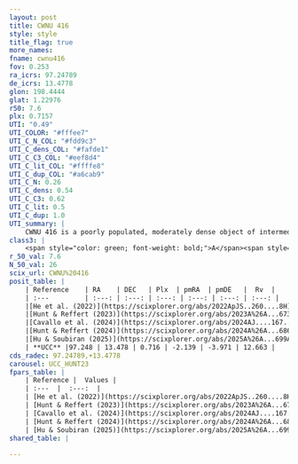```yaml
---
layout: post
title: CWNU 416
style: style
title_flag: true
more_names: 
fname: cwnu416
fov: 0.253
ra_icrs: 97.24789
de_icrs: 13.4778
glon: 198.4444
glat: 1.22976
r50: 7.6
plx: 0.7157
UTI: "0.49"
UTI_COLOR: "#fffee7"
UTI_C_N_COL: "#fdd9c3"
UTI_C_dens_COL: "#fafde1"
UTI_C_C3_COL: "#eef8d4"
UTI_C_lit_COL: "#ffffe8"
UTI_C_dup_COL: "#a6cab9"
UTI_C_N: 0.26
UTI_C_dens: 0.54
UTI_C_C3: 0.62
UTI_C_lit: 0.5
UTI_C_dup: 1.0
UTI_summary: |
    CWNU 416 is a poorly populated, moderately dense object of intermediate C3 quality. It was recently reported but it is moderately studied in the literature.
class3: |
    <span style="color: green; font-weight: bold;">A</span><span style="color: red; font-weight: bold;">C</span>
r_50_val: 7.6
N_50_val: 26
scix_url: CWNU%20416
posit_table: |
    | Reference    | RA    | DEC   | Plx  | pmRA  | pmDE   |  Rv  |
    | :---         | :---: | :---: | :---: | :---: | :---: | :---: |
    |[He et al. (2022)](https://scixplorer.org/abs/2022ApJS..260....8H) | 97.266 | 13.422 | 0.73 | -2.1 | -3.96 | 10.8 |
    |[Hunt & Reffert (2023)](https://scixplorer.org/abs/2023A%26A...673A.114H) | 97.336 | 13.471 | 0.723 | -2.145 | -3.984 | 7.225 |
    |[Cavallo et al. (2024)](https://scixplorer.org/abs/2024AJ....167...12C) | 97.249 | 13.39 | 0.722 | -- | -- | -- |
    |[Hunt & Reffert (2024)](https://scixplorer.org/abs/2024A%26A...686A..42H) | 97.336 | 13.471 | 0.723 | -2.145 | -3.984 | 7.225 |
    |[Hu & Soubiran (2025)](https://scixplorer.org/abs/2025A%26A...699A.246H) | 97.249 | 13.39 | -- | -- | -- | -- |
    | **UCC** |97.248 | 13.478 | 0.716 | -2.139 | -3.971 | 12.663 | 
cds_radec: 97.24789,+13.4778
carousel: UCC_HUNT23
fpars_table: |
    | Reference |  Values |
    | :---  |  :---:  |
    | [He et al. (2022)](https://scixplorer.org/abs/2022ApJS..260....8H) | `AG=1.0, m-M=10.2, logAge=9.2, Z=0.006` |
    | [Hunt & Reffert (2023)](https://scixplorer.org/abs/2023A%26A...673A.114H) | `AV50=1.408, diffAV50=1.612, MOD50=10.579, logAge50=8.566` |
    | [Cavallo et al. (2024)](https://scixplorer.org/abs/2024AJ....167...12C) | `AV50=1.52, dMod50=10.53, logAge50=8.85, [Fe/H]50=-0.28` |
    | [Hunt & Reffert (2024)](https://scixplorer.org/abs/2024A%26A...686A..42H) | `MassJ=118.700` |
    | [Hu & Soubiran (2025)](https://scixplorer.org/abs/2025A%26A...699A.246H) | `MA22=-0.13, MA23f=-0.29, MZ23=-0.14, MK24=-0.13, MF24=-0.14` |
shared_table: |
    
---
```

